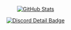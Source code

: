 <!-- GitHub Stats -->
<p align="center">
 <a href="https://github.com/TaYaKi71751">
  <img
    alt="GitHub Stats"
    src="https://github-readme-stats.vercel.app/api?username=TaYaKi71751&show_icons=true&theme=aura" />
 </a>
</p>

<!-- Discord Detail Badge -->
<p align="center">
 <a href="https://discord.com/users/395213788481323012">
  <img
    alt="Discord Detail Badge"
    src="https://lanyard-profile-readme.vercel.app/api/395213788481323012" />
 </a>
</p>
